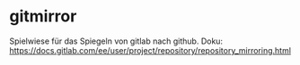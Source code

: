 # gitmirror

Spielwiese für das Spiegeln von gitlab nach github.
Doku: https://docs.gitlab.com/ee/user/project/repository/repository_mirroring.html